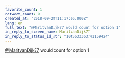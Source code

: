 ```yaml
---
favorite_count: 1
retweet_count: 0
created_at: "2018-09-28T11:17:06.000Z"
lang: en
full_text: "@MaritvanDijk77 would count for option 1"
in_reply_to_screen_name: MaritvanDijk77
in_reply_to_status_id_str: "1045633363741159424"
---
```


[@MaritvanDijk77](https://twitter.com/MaritvanDijk77) would count for option 1
